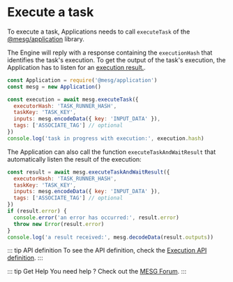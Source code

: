 # Execute a task

To execute a task, Applications needs to call `executeTask` of the [@mesg/application](https://github.com/mesg-foundation/js-sdk) library.

The Engine will reply with a response containing the `executionHash` that identifies the task's execution. To get the output of the task's execution, the Application has to listen for an [execution result.](./listen-for-results.md).

```javascript
const Application = require('@mesg/application')
const mesg = new Application()

const execution = await mesg.executeTask({
  executorHash: 'TASK_RUNNER_HASH',
  taskKey: 'TASK_KEY',
  inputs: mesg.encodeData({ key: 'INPUT_DATA' }),
  tags: ['ASSOCIATE_TAG'] // optional
})
console.log('task in progress with execution:', execution.hash)
```

The Application can also call the function `executeTaskAndWaitResult` that automatically listen the result of the execution:


```javascript
const result = await mesg.executeTaskAndWaitResult({
  executorHash: 'TASK_RUNNER_HASH',
  taskKey: 'TASK_KEY',
  inputs: mesg.encodeData({ key: 'INPUT_DATA' }),
  tags: ['ASSOCIATE_TAG'] // optional
})
if (result.error) {
  console.error('an error has occurred:', result.error)
  throw new Error(result.error)
}
console.log('a result received:', mesg.decodeData(result.outputs))
```

::: tip API definition
To see the API definition, check the [Execution API definition](../../api/execution.md).
:::

::: tip Get Help
You need help ? Check out the <a href="https://forum.mesg.com" target="_blank">MESG Forum</a>.
:::
